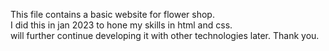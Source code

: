This file contains a basic website for flower shop. <br>
I did this in jan 2023 to hone my skills in html and css.
<br>
will further continue developing it with other technologies later.
Thank you.
